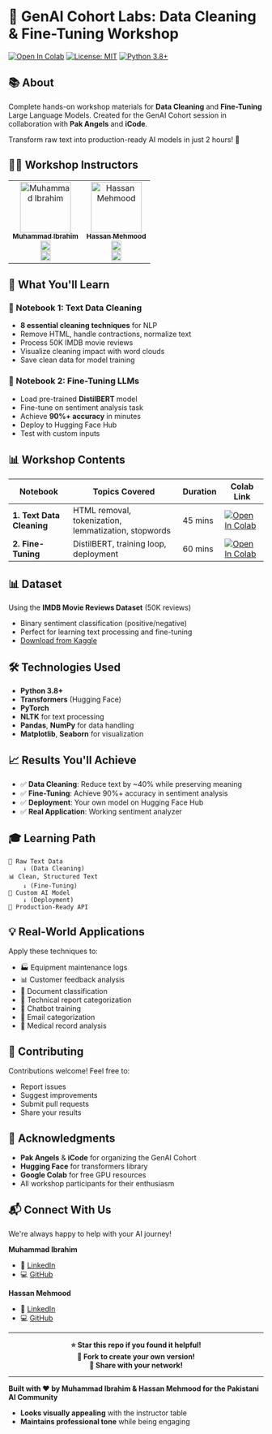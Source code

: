 # 🚀 GenAI Cohort Labs: Data Cleaning & Fine-Tuning Workshop

[![Open In Colab](https://colab.research.google.com/assets/colab-badge.svg)](https://colab.research.google.com/github/muhammadibrahim313/genai-cohort-labs/blob/main/text_data_cleaning.ipynb)
[![License: MIT](https://img.shields.io/badge/License-MIT-yellow.svg)](https://opensource.org/licenses/MIT)
[![Python 3.8+](https://img.shields.io/badge/python-3.8+-blue.svg)](https://www.python.org/downloads/)

## 📚 About

Complete hands-on workshop materials for **Data Cleaning** and **Fine-Tuning** Large Language Models. Created for the GenAI Cohort session in collaboration with **Pak Angels** and **iCode**.

Transform raw text into production-ready AI models in just 2 hours! 🎯

## 👨‍💻 Workshop Instructors

<table>
<tr>
<td align="center">
<a href="https://github.com/muhammadibrahim313">
<img src="https://github.com/muhammadibrahim313.png" width="100px;" alt="Muhammad Ibrahim"/>
<br />
<sub><b>Muhammad Ibrahim</b></sub>
</a>
<br />
<a href="https://www.linkedin.com/in/ibrahimqasmi313/">
<img src="https://img.shields.io/badge/LinkedIn-0077B5?style=for-the-badge&logo=linkedin&logoColor=white" height="20"/>
</a>
<br />
<a href="https://github.com/muhammadibrahim313">
<img src="https://img.shields.io/badge/GitHub-100000?style=for-the-badge&logo=github&logoColor=white" height="20"/>
</a>
</td>
<td align="center">
<a href="https://github.com/HassanMehmood413">
<img src="https://github.com/HassanMehmood413.png" width="100px;" alt="Hassan Mehmood"/>
<br />
<sub><b>Hassan Mehmood</b></sub>
</a>
<br />
<a href="https://www.linkedin.com/in/hassan-mehmood413/">
<img src="https://img.shields.io/badge/LinkedIn-0077B5?style=for-the-badge&logo=linkedin&logoColor=white" height="20"/>
</a>
<br />
<a href="https://github.com/HassanMehmood413">
<img src="https://img.shields.io/badge/GitHub-100000?style=for-the-badge&logo=github&logoColor=white" height="20"/>
</a>
</td>
</tr>
</table>

## 🎯 What You'll Learn

### 📓 Notebook 1: Text Data Cleaning
- **8 essential cleaning techniques** for NLP
- Remove HTML, handle contractions, normalize text
- Process 50K IMDB movie reviews
- Visualize cleaning impact with word clouds
- Save clean data for model training

### 📓 Notebook 2: Fine-Tuning LLMs
- Load pre-trained **DistilBERT** model
- Fine-tune on sentiment analysis task
- Achieve **90%+ accuracy** in minutes
- Deploy to Hugging Face Hub
- Test with custom inputs

## 📊 Workshop Contents

| Notebook | Topics Covered | Duration | Colab Link |
|----------|---------------|----------|------------|
| **1. Text Data Cleaning** | HTML removal, tokenization, lemmatization, stopwords | 45 mins | [![Open In Colab](https://colab.research.google.com/assets/colab-badge.svg)](https://colab.research.google.com/github/muhammadibrahim313/genai-cohort-labs/blob/main/text_data_cleaning.ipynb) |
| **2. Fine-Tuning** | DistilBERT, training loop, deployment | 60 mins | [![Open In Colab](https://colab.research.google.com/assets/colab-badge.svg)](https://colab.research.google.com/github/muhammadibrahim313/genai-cohort-labs/blob/main/fine_tuning.ipynb) |

## 📊 Dataset

Using the **IMDB Movie Reviews Dataset** (50K reviews)
- Binary sentiment classification (positive/negative)
- Perfect for learning text processing and fine-tuning
- [Download from Kaggle](https://www.kaggle.com/datasets/lakshmi25npathi/imdb-dataset-of-50k-movie-reviews)

## 🛠️ Technologies Used

- **Python 3.8+**
- **Transformers** (Hugging Face)
- **PyTorch**
- **NLTK** for text processing
- **Pandas**, **NumPy** for data handling
- **Matplotlib**, **Seaborn** for visualization

## 📈 Results You'll Achieve

- ✅ **Data Cleaning**: Reduce text by ~40% while preserving meaning
- ✅ **Fine-Tuning**: Achieve 90%+ accuracy in sentiment analysis
- ✅ **Deployment**: Your own model on Hugging Face Hub
- ✅ **Real Application**: Working sentiment analyzer

## 🎓 Learning Path

```
📝 Raw Text Data 
    ↓ (Data Cleaning)
📊 Clean, Structured Text
    ↓ (Fine-Tuning)
🤖 Custom AI Model
    ↓ (Deployment)
🚀 Production-Ready API
```

## 💡 Real-World Applications

Apply these techniques to:
- 🏭 Equipment maintenance logs
- 📊 Customer feedback analysis
- 📄 Document classification
- 🔧 Technical report categorization
- 💬 Chatbot training
- 📧 Email categorization
- 🏥 Medical record analysis

## 🤝 Contributing

Contributions welcome! Feel free to:
- Report issues
- Suggest improvements
- Submit pull requests
- Share your results

## 🙏 Acknowledgments

- **Pak Angels** & **iCode** for organizing the GenAI Cohort
- **Hugging Face** for transformers library
- **Google Colab** for free GPU resources
- All workshop participants for their enthusiasm

## 📬 Connect With Us

We're always happy to help with your AI journey!

**Muhammad Ibrahim**
- 🔗 [LinkedIn](https://www.linkedin.com/in/ibrahimqasmi313/)
- 💻 [GitHub](https://github.com/muhammadibrahim313)

**Hassan Mehmood**
- 🔗 [LinkedIn](https://www.linkedin.com/in/hassan-mehmood413/)
- 💻 [GitHub](https://github.com/HassanMehmood413)

---

<p align="center">
<b>⭐ Star this repo if you found it helpful!</b><br>
<b>🔄 Fork to create your own version!</b><br>
<b>📢 Share with your network!</b>
</p>

---

**Built with ❤️ by Muhammad Ibrahim & Hassan Mehmood for the Pakistani AI Community**


- **Looks visually appealing** with the instructor table
- **Maintains professional tone** while being engaging
